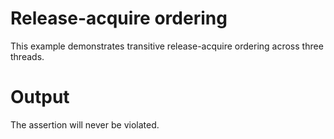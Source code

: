 # Release-acquire ordering
This example demonstrates transitive release-acquire ordering across three threads.

# Output
The assertion will never be violated.
